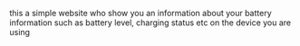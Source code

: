 this a simple website who show you an information about your battery information such as battery level, charging status etc on the device you are using